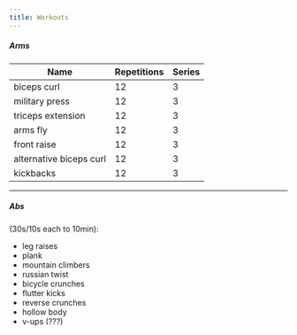 ```yaml
---
title: Workouts
---
```



##### Arms
| Name | Repetitions  | Series  |
|-|-|-|
|biceps curl|12|3|
|military press|12|3|
|triceps extension|12|3|
|arms fly|12|3|
|front raise|12|3|
|alternative biceps curl|12|3|
|kickbacks|12|3|

---
##### Abs
(30s/10s each to 10min):

- leg raises
- plank
- mountain climbers
- russian twist
- bicycle crunches
- flutter kicks
- reverse crunches
- hollow body 
- v-ups (???)